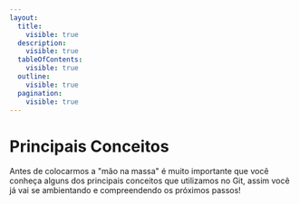 ```yaml
---
layout:
  title:
    visible: true
  description:
    visible: true
  tableOfContents:
    visible: true
  outline:
    visible: true
  pagination:
    visible: true
---
```


# Principais Conceitos

Antes de colocarmos a "mão na massa" é muito importante que você conheça alguns dos principais conceitos que utilizamos no Git, assim você já vai se ambientando e compreendendo os próximos passos!
